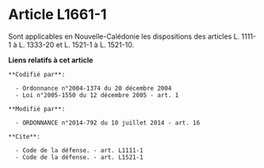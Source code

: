 # Article L1661-1

Sont applicables en Nouvelle-Calédonie les dispositions des articles L. 1111-1 à L. 1333-20 et L. 1521-1 à L. 1521-10.

**Liens relatifs à cet article**

	**Codifié par**:

	  - Ordonnance n°2004-1374 du 20 décembre 2004
	  - Loi n°2005-1550 du 12 décembre 2005 - art. 1

	**Modifié par**:

	  - ORDONNANCE n°2014-792 du 10 juillet 2014 - art. 16

	**Cite**:

	  - Code de la défense. - art. L1111-1
	  - Code de la défense. - art. L1521-1
